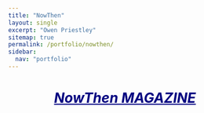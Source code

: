```yaml
---
title: "NowThen"
layout: single
excerpt: "Owen Priestley"
sitemap: true
permalink: /portfolio/nowthen/
sidebar:
  nav: "portfolio"
---
```

<h1 style="text-align: center; color: navy; text-indent: -1em; text-decoration: underline"><i>NowThen MAGAZINE</i></h1>